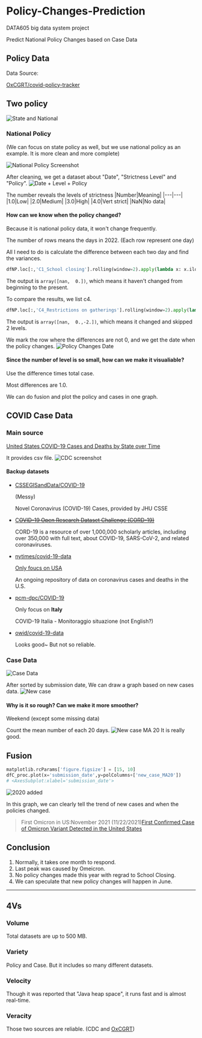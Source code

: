 # Policy-Changes-Prediction

DATA605 big data system project

Predict National Policy Changes based on Case Data

<!--more-->

## Policy Data

Data Source:

[OxCGRT/covid-policy-tracker](https://github.com/OxCGRT/covid-policy-tracker)



## Two policy
![State and National](https://raw.githubusercontent.com/HenryVarro666/images/master/images/20220519000951.png)

### **National Policy**
(We can focus on state policy as well, but we use national policy as an example. It is more clean and more complete)

![National Policy Screenshot](https://raw.githubusercontent.com/HenryVarro666/images/master/images/20220518235833.png)

After cleaning, we get a dataset about "Date", "Strictness Level" and "Policy".
![Date + Level + Policy](https://raw.githubusercontent.com/HenryVarro666/images/master/images/20220519000524.png)

The number reveals the levels of strictness
|Number|Meaning|
|---|---|
|1.0|Low|
|2.0|Medium|
|3.0|High|
|4.0|Vert strict|
|NaN|No data|


#### How can we know when the policy changed?


Because it is national policy data, it won't change frequently.


The number of rows means the days in 2022. (Each row represent one day)

All I need to do is calculate the difference between each two day and find the variances.

```python
dfNP.loc[:,'C1_School closing'].rolling(window=2).apply(lambda x: x.iloc[1] - x.iloc[0]).unique()
```
The output is ` array([nan,  0.]) `, which means it haven't changed from beginning to the present.

To compare the results, we list c4.
```python
dfNP.loc[:,'C4_Restrictions on gatherings'].rolling(window=2).apply(lambda x: x.iloc[1] - x.iloc[0]).unique()
```
The output is ` array([nan,  0.,-2.]) `, which means it changed and skipped 2 levels.

We mark the row where the differences are not 0, and we get the date when the policy changes.
![Policy Changes Date](https://raw.githubusercontent.com/HenryVarro666/images/master/images/20220519003247.png)


#### Since the number of level is so small, how can we make it visualiable?
Use the  difference times total case.

Most differences are 1.0. 

We can do fusion and plot the policy and cases in one graph.



## COVID Case Data


### Main source

[United States COVID-19 Cases and Deaths by State over Time](https://data.cdc.gov/Case-Surveillance/United-States-COVID-19-Cases-and-Deaths-by-State-o/9mfq-cb36/data)

It provides csv file.
![CDC screenshot](https://raw.githubusercontent.com/HenryVarro666/images/master/images/20220519000125.png)



#### Backup datasets

-  [CSSEGISandData/COVID-19](https://github.com/CSSEGISandData/COVID-19)

      (Messy)

      Novel Coronavirus (COVID-19) Cases, provided by JHU CSSE

- [C~~OVID-19 Open Research Dataset Challenge (CORD-19)~~](https://www.kaggle.com/datasets/allen-institute-for-ai/CORD-19-research-challenge)

  CORD-19 is a resource of over 1,000,000 scholarly articles, including over 350,000 with full text, about COVID-19, SARS-CoV-2, and related coronaviruses. 

- [nytimes/covid-19-data](https://github.com/nytimes/covid-19-data)

  <u>Only foucs on USA</u>

  An ongoing repository of data on coronavirus cases and deaths in the U.S.

- [pcm-dpc/COVID-19](https://github.com/pcm-dpc/COVID-19)

  Only focus on **Italy**

  COVID-19 Italia - Monitoraggio situazione (not English?)

- [owid/covid-19-data](https://github.com/owid/covid-19-data)

  Looks good~ But not so reliable.


### Case Data
![Case Data](https://raw.githubusercontent.com/HenryVarro666/images/master/images/20220519003444.png)

After sorted by submission date, We can draw a graph based on new cases data.
![New case](https://raw.githubusercontent.com/HenryVarro666/images/master/images/20220519003803.png)

#### Why is it so rough? Can we make it more smoother?
Weekend (except some missing data)

Count the mean number of each 20 days.
![New case MA 20](https://raw.githubusercontent.com/HenryVarro666/images/master/images/20220519004232.png)
It is really good.


## Fusion
```python
matplotlib.rcParams['figure.figsize'] = [15, 10]
dfC_proc.plot(x='submission_date',y=polColumns+['new_case_MA20'])
# <AxesSubplot:xlabel='submission_date'>
```


![2020 added](https://raw.githubusercontent.com/HenryVarro666/images/master/images/20220519013243.png)


In this graph, we can clearly tell the trend of new cases and when the policies changed.

> First Omicron in US:November 2021 (11/22/2021)[First Confirmed Case of Omicron Variant Detected in the United States](https://www.cdc.gov/media/releases/2021/s1201-omicron-variant.html)


## Conclusion
1. Normally, it takes one month to respond.
2. Last peak was caused by Omeicron.
3. No policy changes made this year with regrad to School Closing.
4. We can speculate that new policy changes will happen in June.

----
## 4Vs
### Volume
Total datasets are up to 500 MB.

### Variety
Policy and Case.
But it includes so many different datasets.

### Velocity
Though it was reported that "Java heap space", it runs fast and is almost real-time.

### Veracity
Those two sources are reliable.
(CDC and [OxCGRT](https://www.bsg.ox.ac.uk/research/research-projects/covid-19-government-response-tracker))

